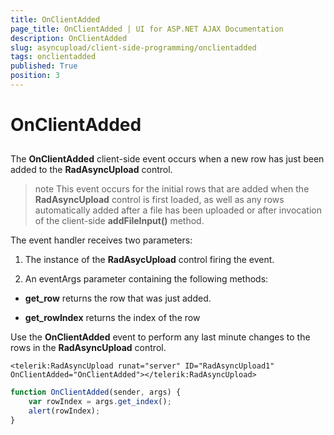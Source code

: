 ```yaml
---
title: OnClientAdded
page_title: OnClientAdded | UI for ASP.NET AJAX Documentation
description: OnClientAdded
slug: asyncupload/client-side-programming/onclientadded
tags: onclientadded
published: True
position: 3
---
```


# OnClientAdded

## 

The __OnClientAdded__ client-side event occurs when a new row has just been added to the __RadAsyncUpload__ control.

>note This event occurs for the initial rows that are added when the __RadAsyncUpload__ control is first loaded, as well as any rows automatically added after a file has been uploaded or after invocation of the client-side __addFileInput()__ method.
>


The event handler receives two parameters:

1. The instance of the __RadAsycUpload__ control firing the event.

1. An eventArgs parameter containing the following methods:

* __get_row__ returns the row that was just added.

* __get_rowIndex__ returns the index of the row

Use the __OnClientAdded__ event to perform any last minute changes to the rows in the __RadAsyncUpload__ control.

````ASPNET
<telerik:RadAsyncUpload runat="server" ID="RadAsyncUpload1" OnClientAdded="OnClientAdded"></telerik:RadAsyncUpload>
````



````JavaScript
function OnClientAdded(sender, args) {
	var rowIndex = args.get_index();
	alert(rowIndex);
}
````



